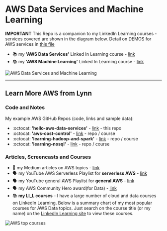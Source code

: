 # AWS Data Services and Machine Learning

**IMPORTANT** This Repo is a companion to my LinkedIn Learning courses - services covered are shown in the diagram below.  Detail on DEMOS for AWS  services in [this file](https://github.com/lynnlangit/Hello-AWS-Data-Services/blob/master/DEMOS.md)

- 📚 my **'AWS Data Services'** Linked In Learning course - [link](https://www.linkedin.com/learning/amazon-web-services-data-services-2)
- 📚 my **'AWS Machine Learning'** Linked In Learning course - [link](https://www.linkedin.com/learning/amazon-web-services-machine-learning-essential-training)

![AWS Data Services and Machine Learning](https://github.com/lynnlangit/Hello-AWS-Data-Services/blob/master/images/aws-data-services.png)


---

## Learn More AWS from Lynn 

### Code and Notes

My example AWS GitHub Repos (code, links and sample data):  

  - :octocat: **'hello-aws-data-services'** - [link](https://github.com/lynnlangit/Hello-AWS-Data-Services) - this repo
  - :octocat: **'aws-cost-control'** - [link](https://github.com/lynnlangit/aws-cost-control) - repo / course
  - :octocat: **'learning-hadoop-and-spark'** - [link](https://github.com/lynnlangit/learning-hadoop-and-spark) - repo / course
  - :octocat: **'learning-nosql'** - [link](https://github.com/lynnlangit/learning-nosql) - repo / course

### Articles, Screencasts and Courses

- 📖 my Medium articles on AWS topics - [link](https://medium.com/search?q=aws%20langit) 
- 🗣️ my YouTube AWS Serverless Playlist for **serverless AWS** - [link](https://www.youtube.com/playlist?list=PL4Q4HssKcxYsa2A2D2_Zln2tkL4v4-ymO)
- 🗣️ my YouTube general AWS Playlist for **general AWS** - [link](https://www.youtube.com/playlist?list=PL93B06369FAD34284)
- 🗣️ my AWS Community Hero award(for Data) - [link](https://aws.amazon.com/developer/community/heroes/lynn-langit/?did=dh_card&trk=dh_card)
- 📚 **my LI_L courses** - I have a large number of cloud and data courses on LinkedIn Learning.  Below is a summary chart of my most popular courses for AWS Data topics.  Just search on the course title (or my name) on the [LinkedIn Learning site](https://www.linkedin.com/learning/search?entityType=COURSE&keywords=lynn%20langit) to view these courses.

![AWS top courses](https://github.com/lynnlangit/Hello-AWS-Data-Services/blob/master/images/top.png)
